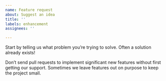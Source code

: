 ```yaml
---
name: Feature request
about: Suggest an idea
title: ''
labels: enhancement
assignees: ''

---
```


Start by telling us what problem you’re trying to solve. Often a solution already exists!

Don’t send pull requests to implement significant new features without first getting our support.
Sometimes we leave features out on purpose to keep the project small.